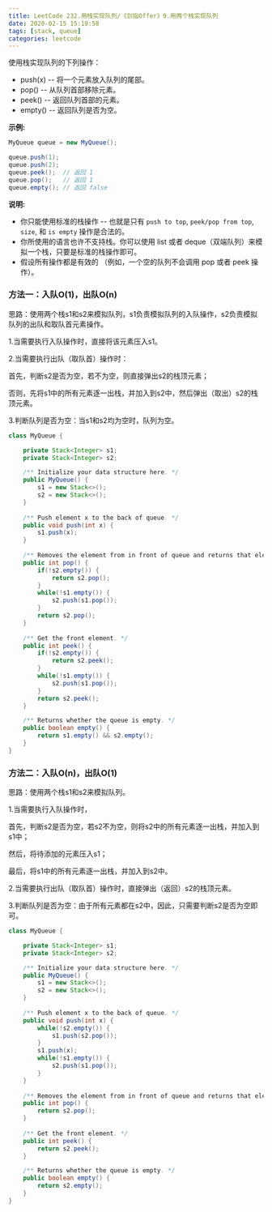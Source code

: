 ```yaml
---
title: LeetCode 232.用栈实现队列/《剑指Offer》9.用两个栈实现队列
date: 2020-02-15 15:19:58
tags: [stack, queue]
categories: leetcode
---
```


使用栈实现队列的下列操作：

* push(x) -- 将一个元素放入队列的尾部。
* pop() -- 从队列首部移除元素。
* peek() -- 返回队列首部的元素。
* empty() -- 返回队列是否为空。

<!--more-->

**示例:**

```java
MyQueue queue = new MyQueue();

queue.push(1);
queue.push(2);  
queue.peek();  // 返回 1
queue.pop();   // 返回 1
queue.empty(); // 返回 false
```

**说明:**

* 你只能使用标准的栈操作 -- 也就是只有 `push to top`, `peek/pop from top`, `size`, 和 `is empty` 操作是合法的。
* 你所使用的语言也许不支持栈。你可以使用 list 或者 deque（双端队列）来模拟一个栈，只要是标准的栈操作即可。
* 假设所有操作都是有效的 （例如，一个空的队列不会调用 pop 或者 peek 操作）。

### 方法一：入队O(1)，出队O(n)

思路：使用两个栈s1和s2来模拟队列，s1负责模拟队列的入队操作，s2负责模拟队列的出队和取队首元素操作。

1.当需要执行入队操作时，直接将该元素压入s1。

2.当需要执行出队（取队首）操作时：

首先，判断s2是否为空，若不为空，则直接弹出s2的栈顶元素；

否则，先将s1中的所有元素逐一出栈，并加入到s2中，然后弹出（取出）s2的栈顶元素。

3.判断队列是否为空：当s1和s2均为空时，队列为空。

```java
class MyQueue {

    private Stack<Integer> s1;
    private Stack<Integer> s2;

    /** Initialize your data structure here. */
    public MyQueue() {
        s1 = new Stack<>();
        s2 = new Stack<>();
    }
    
    /** Push element x to the back of queue. */
    public void push(int x) {
        s1.push(x);
    }
    
    /** Removes the element from in front of queue and returns that element. */
    public int pop() {
        if(!s2.empty()) {
            return s2.pop();
        }
        while(!s1.empty()) {
            s2.push(s1.pop());
        }
        return s2.pop();
    }
    
    /** Get the front element. */
    public int peek() {
        if(!s2.empty()) {
            return s2.peek();
        }
        while(!s1.empty()) {
            s2.push(s1.pop());
        }
        return s2.peek();
    }

    /** Returns whether the queue is empty. */
    public boolean empty() {
        return s1.empty() && s2.empty();
    }
}
```

### 方法二：入队O(n)，出队O(1)

思路：使用两个栈s1和s2来模拟队列。

1.当需要执行入队操作时，

首先，判断s2是否为空，若s2不为空，则将s2中的所有元素逐一出栈，并加入到s1中；

然后，将待添加的元素压入s1；

最后，将s1中的所有元素逐一出栈，并加入到s2中。

2.当需要执行出队（取队首）操作时，直接弹出（返回）s2的栈顶元素。

3.判断队列是否为空：由于所有元素都在s2中，因此，只需要判断s2是否为空即可。

```java
class MyQueue {

    private Stack<Integer> s1;
    private Stack<Integer> s2;

    /** Initialize your data structure here. */
    public MyQueue() {
        s1 = new Stack<>();
        s2 = new Stack<>();
    }
    
    /** Push element x to the back of queue. */
    public void push(int x) {
        while(!s2.empty()) {
            s1.push(s2.pop());
        }
        s1.push(x);
        while(!s1.empty()) {
            s2.push(s1.pop());
        }
    }
    
    /** Removes the element from in front of queue and returns that element. */
    public int pop() {
        return s2.pop();
    }
    
    /** Get the front element. */
    public int peek() {
        return s2.peek();
    }

    /** Returns whether the queue is empty. */
    public boolean empty() {
        return s2.empty();
    }
}
```

